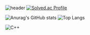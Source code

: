 ![header](https://capsule-render.vercel.app/api?type=waving&text=sseoheo)
[![Solved.ac Profile](http://mazassumnida.wtf/api/v2/generate_badge?boj=seoheo)](https://solved.ac/seoheo/)

![Anurag's GitHub stats](https://github-readme-stats.vercel.app/api?username=sseoheo&show_icons=true&theme=radical)
![Top Langs](https://github-readme-stats.vercel.app/api/top-langs/?username=sseoheo&layout=compact)

![C++](https://img.shields.io/badge/C++-00599C.svg?&style=for-the-badge&logo=cplusplus&logoColor=white)
